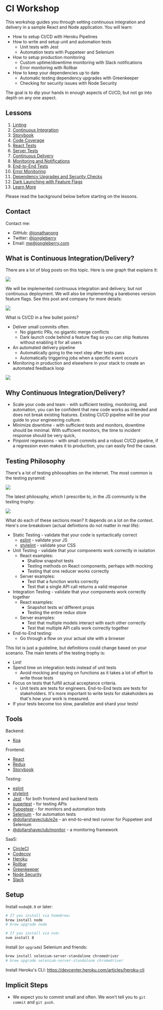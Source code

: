
# CI Workshop

This workshop guides you through setting continuous integration and delivery in a sample React and Node application. You will learn:

- How to setup CI/CD with Heroku Pipelines
- How to write and setup unit and automation tests
  - Unit tests with Jest
  - Automation tests with Puppeteer and Selenium
- How to setup production monitoring
  - Custom uptime/downtime monitoring with Slack notifications
  - Error monitoring with Rollbar
- How to keep your dependencies up to date
  - Automatic testing dependency upgrades with Greenkeeper
  - Checking for security issues with Node Security

The goal is to dip your hands in enough aspects of CI/CD,
but not go into depth on any one aspect.

## Lessons

1. [Linting](01-linting.md)
2. [Continuous Integration](02-continuous-integration.md)
3. [Storybook](03-storybook.md)
4. [Code Coverage](04-code-coverage.md)
5. [React Tests](05-react-tests.md)
6. [Server Tests](06-server-tests.md)
7. [Continuous Delivery](07-continuous-delivery.md)
8. [Monitoring and Notifications](08-monitors-and-notifications.md)
9. [End-to-End Tests](09-end-to-end-tests.md)
10. [Error Monitoring](10-error-monitoring.md)
11. [Dependency Upgrades and Security Checks](11-dependency-upgrades-and-security-checks.md)
12. [Dark Launching with Feature Flags](12-dark-launching-with-feature-flags.md)
13. [Learn More](13-learn-more.md)

Please read the background below before starting on the lessons.

## Contact

Contact me:

- GitHub: [@jonathanong](https://github.com/jonathanong)
- Twitter: [@jongleberry](https://twitter.com/jongleberry)
- Email: [me@jongleberry.com](mailto:me@jongleberry.com)

## What is Continuous Integration/Delivery?

There are a lot of blog posts on this topic. Here is one graph that explains it:

[![](https://www.nastel.com/wp-content/uploads/blogpic-32-600x342.png)](https://www.nastel.com/blog/devops-continuous-integration-vs-continuous-delivery-vs-continuous-deployment/)

We will be implemented continuous integration and delivery,
but not continuous deployment.
We will also be implementing a barebones version feature flags.
See this post and company for more details:

[![](http://blog.launchdarkly.com/wp-content/uploads/2016/06/software_dev_graph.jpg)](http://blog.launchdarkly.com/powering-continuous-delivery-with-feature-flags/)

What is CI/CD in a few bullet points?

- Deliver small commits often.
  - No gigantic PRs, no gigantic merge conflicts
  - Dark launch code behind a feature flag so you can ship features without enabling it for all users
- An automated delivery pipeline
  - Automatically going to the next step after tests pass
  - Automatically triggering jobs when a specific event occurs
- Monitoring in production and elsewhere in your stack to create an automated feedback loop

[![](https://jelastic.com/blog/wp-content/uploads/2015/07/devopsimage.png)](https://jelastic.com/blog/devops-tools-continuous-delivery-jelastic-private-cloud-part-2-configure-jenkins-app-life-%D1%81ycle-automation/)

## Why Continuous Integration/Delivery?

- Scale your code and team - with sufficient testing, monitoring, and automation, you can be confident that new code works as intended and does not break existing features. Existing CI/CD pipeline will be your guide to your engineering culture.
- Minimize downtime - with sufficient tests and monitors, downtime should be minimal. With sufficient monitors, the time to incident response should be very quick,
- Pinpoint regressions - with small commits and a robust CI/CD pipeline, if a regression even makes it to production, you can easily find the cause.


## Testing Philosophy

There's a lot of testing philosophies on the internet.
The most common is the testing pyramid:

[![](https://martinfowler.com/bliki/images/testPyramid/test-pyramid.png)](https://martinfowler.com/bliki/TestPyramid.html)

The latest philosophy, which I prescribe to, in the JS community is the testing trophy:

[![](images/testing-trophy.jpg)](https://blog.kentcdodds.com/write-tests-not-too-many-mostly-integration-5e8c7fff591c)

What do each of these sections mean?
It depends on a lot on the context.
Here's one breakdown (actual definitions do not matter in real life):

- Static Testing - validate that your code is syntactically correct
  - [eslint](https://eslint.org/) - validate your JS
  - [stylelint](https://github.com/stylelint/stylelint) - validate your CSS
- Unit Testing - validate that your components work correctly in isolation
  - React examples:
    - Shallow snapshot tests
    - Testing methods on React components, perhaps with mocking
    - Testing that one reducer works correctly
  - Server examples:
    - Test that a function works correctly
    - Test that a single API call returns a valid response
- Integration Testing - validate that your components work correctly together
  - React examples:
    - Snapshot tests w/ different props
    - Testing the entire redux store
  - Server examples:
    - Test that multiple models interact with each other correctly
    - Test that multiple API calls work correctly together
- End-to-End testing:
  - Go through a flow on your actual site with a browser

This list is just a guideline, but definitions could change based on your scenario.
The main tenets of the testing trophy is:

- Lint!
- Spend time on integration tests instead of unit tests
  - Avoid mocking and spying on functions as it takes a lot of effort to write those tests
- Focus on tests that fulfill actual acceptance criteria.
  - Unit tests are tests for engineers. End-to-End tests are tests for stakeholders. It's more important to write tests for stakeholders as that's how your work is measured.
- If your tests become too slow, parallelize and shard your tests!

## Tools

Backend:

- [Koa](http://koajs.com/)

Frontend:

- [React](https://reactjs.org/)
- [Redux](https://redux.js.org/)
- [Storybook](https://storybook.js.org/)

Testing:

- [eslint](https://eslint.org/)
- [stylelint](https://github.com/stylelint/stylelint)
- [Jest](https://facebook.github.io/jest/) - for both frontend and backend tests
- [supertest](https://github.com/visionmedia/supertest) - for testing APIs
- [Puppeteer](https://github.com/GoogleChrome/puppeteer) - for monitors and automation tests
- [Selenium](https://www.seleniumhq.org/) - for automation tests
- [@dollarshaveclub/e2e](https://github.com/dollarshaveclub/e2e) - an end-to-end test runner for Puppeteer and Selenium
- [@dollarshaveclub/monitor](https://github.com/dollarshaveclub/monitor) - a monitoring framework

SaaS:

- [CircleCI](https://circleci.com/)
- [Codecov](https://codecov.io/)
- [Heroku](https://www.heroku.com/)
- [Rollbar](https://rollbar.com)
- [Greenkeeper](https://greenkeeper.io/)
- [Node Security](https://nodesecurity.io/)
- [Slack](https://slack.com/)

## Setup

Install `node@8.9` or later:

```bash
# If you install via homebrew:
brew install node
# brew upgrade node

# If you install via nvm:
nvm install 8
```

Install (or `upgrade`) Selenium and friends:

```bash
brew install selenium-server-standalone chromedriver
# brew upgrade selenium-server-standalone chromedriver
```

Install Heroku's CLI: https://devcenter.heroku.com/articles/heroku-cli

## Implicit Steps

- We expect you to commit small and often. We won't tell you to `git commit` and `git push`.
